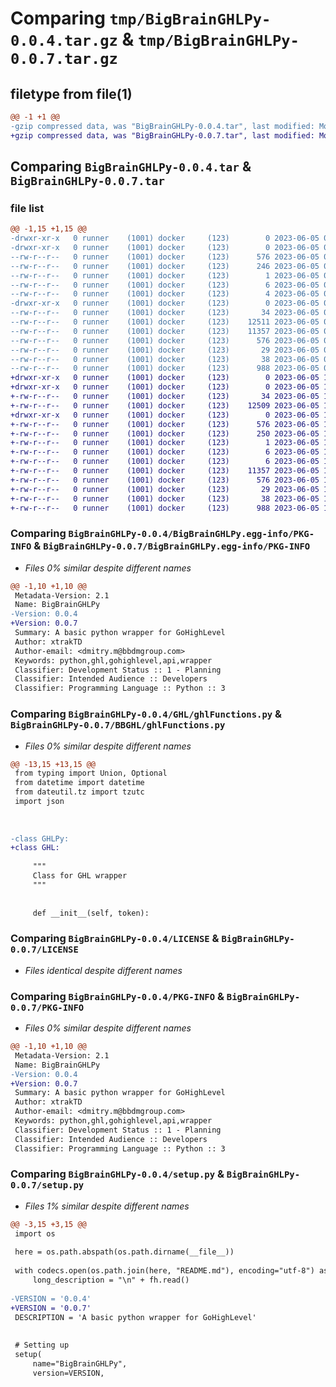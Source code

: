 # Comparing `tmp/BigBrainGHLPy-0.0.4.tar.gz` & `tmp/BigBrainGHLPy-0.0.7.tar.gz`

## filetype from file(1)

```diff
@@ -1 +1 @@
-gzip compressed data, was "BigBrainGHLPy-0.0.4.tar", last modified: Mon Jun  5 08:37:19 2023, max compression
+gzip compressed data, was "BigBrainGHLPy-0.0.7.tar", last modified: Mon Jun  5 10:27:48 2023, max compression
```

## Comparing `BigBrainGHLPy-0.0.4.tar` & `BigBrainGHLPy-0.0.7.tar`

### file list

```diff
@@ -1,15 +1,15 @@
-drwxr-xr-x   0 runner    (1001) docker     (123)        0 2023-06-05 08:37:19.856901 BigBrainGHLPy-0.0.4/
-drwxr-xr-x   0 runner    (1001) docker     (123)        0 2023-06-05 08:37:19.856901 BigBrainGHLPy-0.0.4/BigBrainGHLPy.egg-info/
--rw-r--r--   0 runner    (1001) docker     (123)      576 2023-06-05 08:37:19.000000 BigBrainGHLPy-0.0.4/BigBrainGHLPy.egg-info/PKG-INFO
--rw-r--r--   0 runner    (1001) docker     (123)      246 2023-06-05 08:37:19.000000 BigBrainGHLPy-0.0.4/BigBrainGHLPy.egg-info/SOURCES.txt
--rw-r--r--   0 runner    (1001) docker     (123)        1 2023-06-05 08:37:19.000000 BigBrainGHLPy-0.0.4/BigBrainGHLPy.egg-info/dependency_links.txt
--rw-r--r--   0 runner    (1001) docker     (123)        6 2023-06-05 08:37:19.000000 BigBrainGHLPy-0.0.4/BigBrainGHLPy.egg-info/requires.txt
--rw-r--r--   0 runner    (1001) docker     (123)        4 2023-06-05 08:37:19.000000 BigBrainGHLPy-0.0.4/BigBrainGHLPy.egg-info/top_level.txt
-drwxr-xr-x   0 runner    (1001) docker     (123)        0 2023-06-05 08:37:19.856901 BigBrainGHLPy-0.0.4/GHL/
--rw-r--r--   0 runner    (1001) docker     (123)       34 2023-06-05 08:37:10.000000 BigBrainGHLPy-0.0.4/GHL/__init__.py
--rw-r--r--   0 runner    (1001) docker     (123)    12511 2023-06-05 08:37:10.000000 BigBrainGHLPy-0.0.4/GHL/ghlFunctions.py
--rw-r--r--   0 runner    (1001) docker     (123)    11357 2023-06-05 08:37:10.000000 BigBrainGHLPy-0.0.4/LICENSE
--rw-r--r--   0 runner    (1001) docker     (123)      576 2023-06-05 08:37:19.856901 BigBrainGHLPy-0.0.4/PKG-INFO
--rw-r--r--   0 runner    (1001) docker     (123)       29 2023-06-05 08:37:10.000000 BigBrainGHLPy-0.0.4/README.md
--rw-r--r--   0 runner    (1001) docker     (123)       38 2023-06-05 08:37:19.856901 BigBrainGHLPy-0.0.4/setup.cfg
--rw-r--r--   0 runner    (1001) docker     (123)      988 2023-06-05 08:37:10.000000 BigBrainGHLPy-0.0.4/setup.py
+drwxr-xr-x   0 runner    (1001) docker     (123)        0 2023-06-05 10:27:48.394463 BigBrainGHLPy-0.0.7/
+drwxr-xr-x   0 runner    (1001) docker     (123)        0 2023-06-05 10:27:48.394463 BigBrainGHLPy-0.0.7/BBGHL/
+-rw-r--r--   0 runner    (1001) docker     (123)       34 2023-06-05 10:27:38.000000 BigBrainGHLPy-0.0.7/BBGHL/__init__.py
+-rw-r--r--   0 runner    (1001) docker     (123)    12509 2023-06-05 10:27:38.000000 BigBrainGHLPy-0.0.7/BBGHL/ghlFunctions.py
+drwxr-xr-x   0 runner    (1001) docker     (123)        0 2023-06-05 10:27:48.394463 BigBrainGHLPy-0.0.7/BigBrainGHLPy.egg-info/
+-rw-r--r--   0 runner    (1001) docker     (123)      576 2023-06-05 10:27:48.000000 BigBrainGHLPy-0.0.7/BigBrainGHLPy.egg-info/PKG-INFO
+-rw-r--r--   0 runner    (1001) docker     (123)      250 2023-06-05 10:27:48.000000 BigBrainGHLPy-0.0.7/BigBrainGHLPy.egg-info/SOURCES.txt
+-rw-r--r--   0 runner    (1001) docker     (123)        1 2023-06-05 10:27:48.000000 BigBrainGHLPy-0.0.7/BigBrainGHLPy.egg-info/dependency_links.txt
+-rw-r--r--   0 runner    (1001) docker     (123)        6 2023-06-05 10:27:48.000000 BigBrainGHLPy-0.0.7/BigBrainGHLPy.egg-info/requires.txt
+-rw-r--r--   0 runner    (1001) docker     (123)        6 2023-06-05 10:27:48.000000 BigBrainGHLPy-0.0.7/BigBrainGHLPy.egg-info/top_level.txt
+-rw-r--r--   0 runner    (1001) docker     (123)    11357 2023-06-05 10:27:38.000000 BigBrainGHLPy-0.0.7/LICENSE
+-rw-r--r--   0 runner    (1001) docker     (123)      576 2023-06-05 10:27:48.394463 BigBrainGHLPy-0.0.7/PKG-INFO
+-rw-r--r--   0 runner    (1001) docker     (123)       29 2023-06-05 10:27:38.000000 BigBrainGHLPy-0.0.7/README.md
+-rw-r--r--   0 runner    (1001) docker     (123)       38 2023-06-05 10:27:48.394463 BigBrainGHLPy-0.0.7/setup.cfg
+-rw-r--r--   0 runner    (1001) docker     (123)      988 2023-06-05 10:27:38.000000 BigBrainGHLPy-0.0.7/setup.py
```

### Comparing `BigBrainGHLPy-0.0.4/BigBrainGHLPy.egg-info/PKG-INFO` & `BigBrainGHLPy-0.0.7/BigBrainGHLPy.egg-info/PKG-INFO`

 * *Files 0% similar despite different names*

```diff
@@ -1,10 +1,10 @@
 Metadata-Version: 2.1
 Name: BigBrainGHLPy
-Version: 0.0.4
+Version: 0.0.7
 Summary: A basic python wrapper for GoHighLevel
 Author: xtrakTD
 Author-email: <dmitry.m@bbdmgroup.com>
 Keywords: python,ghl,gohighlevel,api,wrapper
 Classifier: Development Status :: 1 - Planning
 Classifier: Intended Audience :: Developers
 Classifier: Programming Language :: Python :: 3
```

### Comparing `BigBrainGHLPy-0.0.4/GHL/ghlFunctions.py` & `BigBrainGHLPy-0.0.7/BBGHL/ghlFunctions.py`

 * *Files 0% similar despite different names*

```diff
@@ -13,15 +13,15 @@
 from typing import Union, Optional
 from datetime import datetime
 from dateutil.tz import tzutc
 import json 
 
 
 
-class GHLPy:
+class GHL:
     
     """
     Class for GHL wrapper 
     """
 
 
     def __init__(self, token):
```

### Comparing `BigBrainGHLPy-0.0.4/LICENSE` & `BigBrainGHLPy-0.0.7/LICENSE`

 * *Files identical despite different names*

### Comparing `BigBrainGHLPy-0.0.4/PKG-INFO` & `BigBrainGHLPy-0.0.7/PKG-INFO`

 * *Files 0% similar despite different names*

```diff
@@ -1,10 +1,10 @@
 Metadata-Version: 2.1
 Name: BigBrainGHLPy
-Version: 0.0.4
+Version: 0.0.7
 Summary: A basic python wrapper for GoHighLevel
 Author: xtrakTD
 Author-email: <dmitry.m@bbdmgroup.com>
 Keywords: python,ghl,gohighlevel,api,wrapper
 Classifier: Development Status :: 1 - Planning
 Classifier: Intended Audience :: Developers
 Classifier: Programming Language :: Python :: 3
```

### Comparing `BigBrainGHLPy-0.0.4/setup.py` & `BigBrainGHLPy-0.0.7/setup.py`

 * *Files 1% similar despite different names*

```diff
@@ -3,15 +3,15 @@
 import os
 
 here = os.path.abspath(os.path.dirname(__file__))
 
 with codecs.open(os.path.join(here, "README.md"), encoding="utf-8") as fh:
     long_description = "\n" + fh.read()
 
-VERSION = '0.0.4'
+VERSION = '0.0.7'
 DESCRIPTION = 'A basic python wrapper for GoHighLevel'
 
 
 # Setting up
 setup(
     name="BigBrainGHLPy",
     version=VERSION,
```

